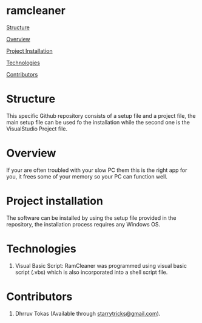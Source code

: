 # ramcleaner
[Structure](#structure)

[Overview](#overview)

[Project Installation](#project-installation)

[Technologies](#technologies)

[Contributors](#contributors)

# Structure

This specific Github repository consists of a setup file and a project file, the main setup file can be used fo the installation while the second one is the VisualStudio Project file. 

# Overview

If your are often troubled with your slow PC them this is the right app for you, it frees some of your memory so your PC can function well.

# Project installation

The software can be installed by using the setup file provided in the repository, the installation process requires any Windows OS.

# Technologies

1. Visual Basic Script: RamCleaner was programmed using visual basic script (.vbs) which is also incorporated into a shell script file.

# Contributors

1. Dhrruv Tokas (Available through starrytricks@gmail.com).

